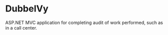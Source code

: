 # DubbelVy
ASP.NET MVC application for completing audit of work performed, such as in a call center.
